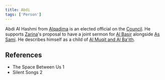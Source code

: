 ```yaml
---
title: Abdi
tags: ['Person']
---
```

Abdi Al Hashmi from [Alqadima](/_wiki/alqadima.md) is an elected official on the [Council](/_wiki/council.md). He supports [Zarina](/_wiki/zarina.md)'s proposal to have a joint sermon for [Al Basir](/_wiki/al-basir.md) alongside [As Sami](/_wiki/as-sami.md). He describes himself as a child of [Al Muqit and Al Ba'ith](/_wiki/al-muqit-and-al-baith.md).

## References
- The Space Between Us 1
- Silent Songs 2
